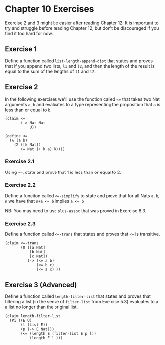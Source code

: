 # Chapter 10 Exercises

Exercise 2 and 3 might be easier after reading Chapter 12.
It is important to try and struggle before reading Chapter 12, but don't be discouraged if you find it too hard for now.

## Exercise 1

Define a function called `list-length-append-dist` that states and proves that
if you append two lists, `l1` and `l2`, and then the length of the result is
equal to the sum of the lengths of `l1` and `l2`.

## Exercise 2

In the following exercises we'll use the function called `<=` that takes two
Nat arguments `a`, `b` and evaluates to a type representing the proposition
that `a` is less than or equal to `b`.

```pie
(claim <=
       (-> Nat Nat
           U))

(define <=
  (λ (a b)
    (Σ ([k Nat])
       (= Nat (+ k a) b))))
```

### Exercise 2.1

Using `<=`, state and prove that 1 is less than or equal to 2.

### Exercise 2.2

Define a funciton called `<=-simplify` to state and prove that for all
Nats `a`, `b`, `n` we have that `n+a <= b` implies `a <= b`

NB: You may need to use `plus-assoc` that was proved in Exercise 8.3.

### Exercise 2.3

Define a function called `<=-trans` that states and proves that `<=` is
transitive.

```pie
(claim <=-trans
       (Π ([a Nat]
           [b Nat]
           [c Nat])
          (-> (<= a b)
              (<= b c)
              (<= a c))))
```

## Exercise 3 (Advanced)

Define a function called `length-filter-list` that states and proves that
filtering a list (in the sense of `filter-list` from Exercise 5.3) evaluates
to a a list no longer than the original list.

```pie
(claim length-filter-list
  (Pi ((E U)
       (l (List E))
       (p (-> E Nat)))
       (<= (length E (filter-list E p l))
           (length E l))))
```
